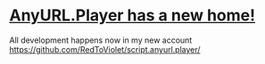 # [AnyURL.Player has a new home!](https://github.com/RedToViolet/script.anyurl.player/)

All development happens now in my new account https://github.com/RedToViolet/script.anyurl.player/

